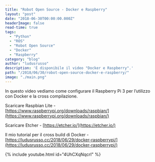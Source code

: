 ```yaml
---
title: "Robot Open Source - Docker e Raspberry"
layout: "post"
date: "2018-06-30T00:00:00.000Z"
headerImage: false
read-time: true
tags:
  - "Python"
  - "ROS"
  - "Robot Open Source"
  - "Docker"
  - "Raspberry"
category: "blog"
author: "ludusrusso"
description: 'È disponibile il video "Docker e Raspberry".'
path: "/2018/06/30/robot-open-source-docker-e-raspberry/"
image: "./main.png"
---
```


In questo video vediamo come configurare il Raspberry Pi 3 per l’utilizzo con Docker e la cross compilazione.

Scaricare Raspbian Lite - [https://www.raspberrypi.org/downloads/raspbian/](https://www.raspberrypi.org/downloads/raspbian/)

Scaricare Etcher - [https://etcher.io/](https://etcher.io/)

Il mio tutorial per il cross build di Docker - [https://ludusrusso.cc/2018/06/29/docker-raspberrypi/](https://ludusrusso.cc/2018/06/29/docker-raspberrypi/)

{% include youtube.html id="4UhCXqNqcrI" %}
